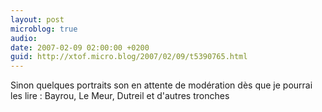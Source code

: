 ```yaml
---
layout: post
microblog: true
audio: 
date: 2007-02-09 02:00:00 +0200
guid: http://xtof.micro.blog/2007/02/09/t5390765.html
---
```

Sinon quelques portraits son en attente de modération dès que je pourrai les lire : Bayrou, Le Meur, Dutreil et d'autres tronches
